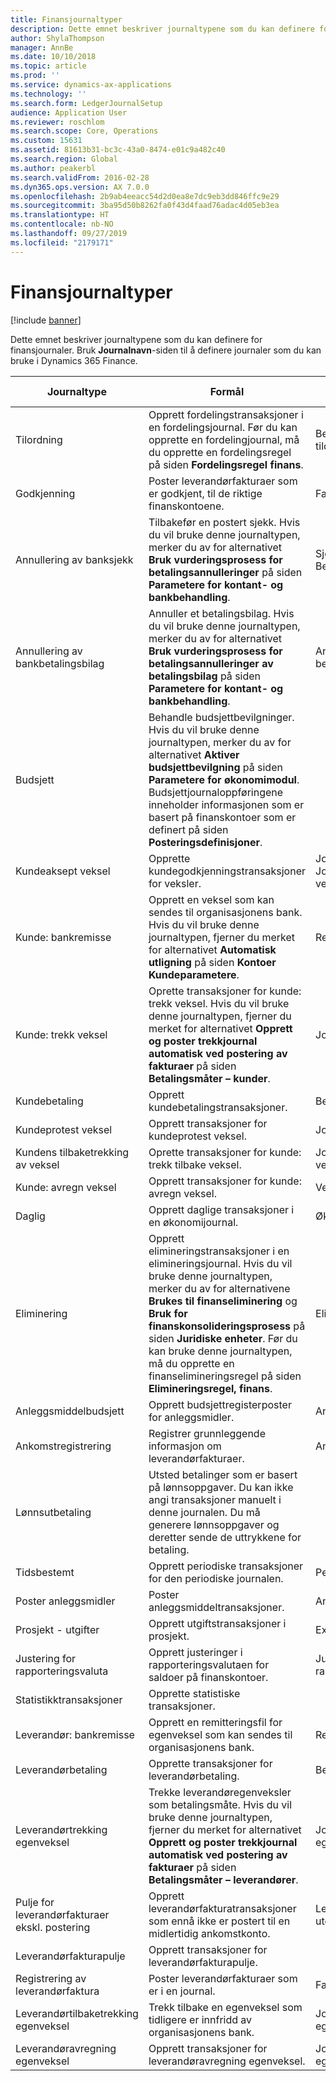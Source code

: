 ```yaml
---
title: Finansjournaltyper
description: Dette emnet beskriver journaltypene som du kan definere for finansjournaler.
author: ShylaThompson
manager: AnnBe
ms.date: 10/10/2018
ms.topic: article
ms.prod: ''
ms.service: dynamics-ax-applications
ms.technology: ''
ms.search.form: LedgerJournalSetup
audience: Application User
ms.reviewer: roschlom
ms.search.scope: Core, Operations
ms.custom: 15631
ms.assetid: 81613b31-bc3c-43a0-8474-e01c9a482c40
ms.search.region: Global
ms.author: peakerbl
ms.search.validFrom: 2016-02-28
ms.dyn365.ops.version: AX 7.0.0
ms.openlocfilehash: 2b9ab4eeacc54d2d0ea8e7dc9eb3dd846ffc9e29
ms.sourcegitcommit: 3ba95d50b8262fa0f43d4faad76adac4d05eb3ea
ms.translationtype: HT
ms.contentlocale: nb-NO
ms.lasthandoff: 09/27/2019
ms.locfileid: "2179171"
---
```

# <a name="ledger-journal-types"></a>Finansjournaltyper

[!include [banner](../includes/banner.md)]

Dette emnet beskriver journaltypene som du kan definere for finansjournaler. Bruk **Journalnavn**-siden til å definere journaler som du kan bruke i Dynamics 365 Finance.

| Journaltype                      | Formål                       | Angi transaksjoner på denne siden                                |
|-----------------------------------|-------------------------------|----------------------------------------------------------------|
| Tilordning                        | Opprett fordelingstransaksjoner i en fordelingsjournal. Før du kan opprette en fordelingjournal, må du opprette en fordelingsregel på siden **Fordelingsregel finans**.      | Behandle tildelingsforespørsel             |
| Godkjenning                          | Poster leverandørfakturaer som er godkjent, til de riktige finanskontoene.  | Fakturagodkjenningsjournal                                       |
| Annullering av banksjekk               | Tilbakefør en postert sjekk. Hvis du vil bruke denne journaltypen, merker du av for alternativet **Bruk vurderingsprosess for betalingsannulleringer** på siden **Parametere for kontant- og bankbehandling**.   | Sjekkannulleringer, Betalingsannullering                   |
| Annullering av bankbetalingsbilag    | Annuller et betalingsbilag. Hvis du vil bruke denne journaltypen, merker du av for alternativet **Bruk vurderingsprosess for betalingsannulleringer av betalingsbilag** på siden **Parametere for kontant- og bankbehandling**.   | Annullering av betalingsbilag            |
| Budsjett                            | Behandle budsjettbevilgninger. Hvis du vil bruke denne journaltypen, merker du av for alternativet **Aktiver budsjettbevilgning** på siden **Parametere for økonomimodul**. Budsjettjournaloppføringene inneholder informasjonen som er basert på finanskontoer som er definert på siden **Posteringsdefinisjoner**.                                                        |                                                                |
| Kundeaksept veksel  | Opprette kundegodkjenningstransaksjoner for veksler.             | Journal for vekseltrekking, Journal for ny vekseltilbaketrekking |
| Kunde: bankremisse          | Opprett en veksel som kan sendes til organisasjonens bank. Hvis du vil bruke denne journaltypen, fjerner du merket for alternativet **Automatisk utligning** på siden **Kontoer** **Kundeparametere**.            | Remittering                                                     |
| Kunde: trekk veksel    | Oprette transaksjoner for kunde: trekk veksel. Hvis du vil bruke denne journaltypen, fjerner du merket for alternativet **Opprett og poster trekkjournal automatisk ved postering av fakturaer** på siden **Betalingsmåter – kunder**.   | Journal for vekseltrekking                                  |
| Kundebetaling                  | Opprett kundebetalingstransaksjoner.                             | Betalingsjournal             |
| Kundeprotest veksel | Opprett transaksjoner for kundeprotest veksel.                    | Journal for vekselprotest                               |
| Kundens tilbaketrekking av veksel  | Oprette transaksjoner for kunde: trekk tilbake veksel.                     | Journal for ny vekseltilbaketrekking                                |
| Kunde: avregn veksel  | Opprett transaksjoner for kunde: avregn veksel.                       | Vekselavregningsjournal                                |
| Daglig                             | Opprett daglige transaksjoner i en økonomijournal.                          | Økonomijournal                                                |
| Eliminering                       | Opprett elimineringstransaksjoner i en elimineringsjournal. Hvis du vil bruke denne journaltypen, merker du av for alternativene **Brukes til finanseliminering** og **Bruk for finanskonsolideringsprosess** på siden **Juridiske enheter**. Før du kan bruke denne journaltypen, må du opprette en finanselimineringsregel på siden **Elimineringsregel, finans**. | Eliminering                                                    |
| Anleggsmiddelbudsjett                | Opprett budsjettregisterposter for anleggsmidler.                                                                                                                                                                                                                                                                                                                 | Anleggsmiddelbudsjett                                             |
| Ankomstregistrering                  | Registrer grunnleggende informasjon om leverandørfakturaer.                                                                                                                                                                                                                                                                                                           | Ankomstregistrering                                               |
| Lønnsutbetaling              | Utsted betalinger som er basert på lønnsoppgaver. Du kan ikke angi transaksjoner manuelt i denne journalen. Du må generere lønnsoppgaver og deretter sende de uttrykkene for betaling.                                                                                                                                                              |                                                                |
| Tidsbestemt                          | Opprett periodiske transaksjoner for den periodiske journalen.                                                                                                                                                                                                                                                                                                      | Periodiske journaler                                              |
| Poster anleggsmidler                 | Poster anleggsmiddeltransaksjoner.                                                                                                                                                                                                                                                                                                                              | Anleggsmidler                                                   |
| Prosjekt - utgifter                | Opprett utgiftstransaksjoner i prosjekt.                                                                                                                                                                                                                                                                                                                        | Expense                                                        |
| Justering for rapporteringsvaluta     | Opprett justeringer i rapporteringsvalutaen for saldoer på finanskontoer.               | Justeringsjournaler for rapporteringsvaluta                         |
| Statistikktransaksjoner            | Opprette statistiske transaksjoner.                                                                                                                                                                                                                                                                                                                            |                                                                |
| Leverandør: bankremisse            | Opprett en remitteringsfil for egenveksel som kan sendes til organisasjonens bank.                                                                                                                                                                                                                                                                      | Remitteringsjournal                                             |
| Leverandørbetaling               | Opprette transaksjoner for leverandørbetaling.                                                                                                                                                                                                                                                                                                                    | Betalingsjournal                                                |
| Leverandørtrekking egenveksel       | Trekke leverandøregenveksler som betalingsmåte. Hvis du vil bruke denne journaltypen, fjerner du merket for alternativet **Opprett og poster trekkjournal automatisk ved postering av fakturaer** på siden **Betalingsmåter – leverandører**.                                                                                                                                          | Journal for egenvekseltrekking                                   |
| Pulje for leverandørfakturaer ekskl. postering | Opprett leverandørfakturatransaksjoner som ennå ikke er postert til en midlertidig ankomstkonto.                                                                                                                                                                                                                                                             | Leverandørfakturapulje uten posteringsdetaljer                  |
| Leverandørfakturapulje               | Opprett transaksjoner for leverandørfakturapulje.                                                                                                                                                                                                                                                                                                                    |                                                                |
| Registrering av leverandørfaktura          | Poster leverandørfakturaer som er i en journal.                                                                                                                                                                                                                                                                                                                 | Fakturajournal                                                |
| Leverandørtilbaketrekking egenveksel     | Trekk tilbake en egenveksel som tidligere er innfridd av organisasjonens bank.                                                                                                                                                                                                                                                                      | Journal for egenvekseltilbaketrekking                                 |
| Leverandøravregning egenveksel     | Opprett transaksjoner for leverandøravregning egenveksel.                                                                                                                                                                                                                                                                                                          | Journal for egenvekselavregning                                 |





